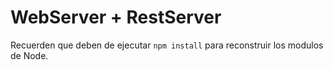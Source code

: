 # WebServer + RestServer

Recuerden que deben de ejecutar ``` npm install ``` para reconstruir los modulos de Node.